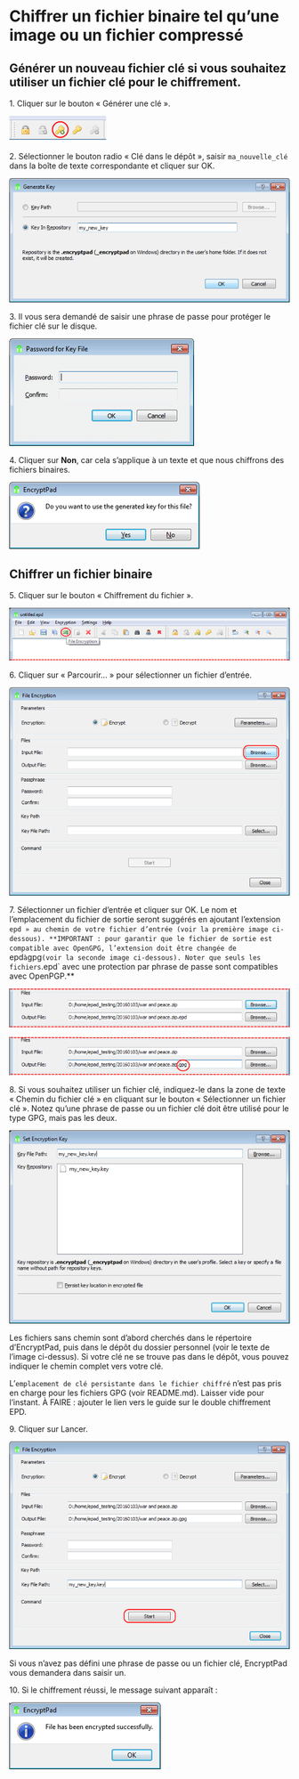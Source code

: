 # Chiffrer un fichier binaire tel qu’une image ou un fichier compressé

## Générer un nouveau fichier clé si vous souhaitez utiliser un fichier clé pour le chiffrement.

1\. Cliquer sur le bouton «&nbsp;Générer une clé&nbsp;».

![Bouton «&nbsp;Générer une clé&nbsp;»](images/generate_key_tool_button.png)

2\. Sélectionner le bouton radio «&nbsp;Clé dans le dépôt&nbsp;», saisir `ma_nouvelle_clé` dans la boîte de texte correspondante et cliquer sur OK.

![Boîte de dialogue « Générer une clé »](images/generate_key_dialog.png)

3\. Il vous sera demandé de saisir une phrase de passe pour protéger le fichier clé sur le disque.

![Phrase de passe du fichier](images/set_passphrase_for_key.png)

4\. Cliquer sur **Non**, car cela s’applique à un texte et que nous chiffrons des fichiers binaires.

![Boîte de dialogue «&nbsp;Utiliser une nouvelle clé&nbsp;»](images/use_new_key_dialog.png)

## Chiffrer un fichier binaire

5\. Cliquer sur le bouton «&nbsp;Chiffrement du fichier&nbsp;».

![Bouton «&nbsp;Chiffrement du fichier&nbsp;»](images/file_encryption_tool_button.png)

6\. Cliquer sur «&nbsp;Parcourir...&nbsp;» pour sélectionner un fichier d’entrée.

![Sélectionner un fichier d’entrée](images/select_input_file.png) 

7\. Sélectionner un fichier d’entrée et cliquer sur OK. Le nom et l’emplacement du fichier de sortie seront suggérés en ajoutant l’extension `epd » au chemin de votre fichier d’entrée (voir la première image ci-dessous). **IMPORTANT : pour garantir que le fichier de sortie est compatible avec OpenGPG, l’extension doit être changée de `epd` à `gpg` (voir la seconde image ci-dessous). Noter que seuls les fichiers `.epd` avec une protection par phrase de passe sont compatibles avec OpenPGP.**

![Nom de fichier de sortie suggéré](images/input_file_selected.png)

![Renommé en gpg](images/renamed_to_gpg.png)

8\. Si vous souhaitez utiliser un fichier clé, indiquez-le dans la zone de texte «&nbsp;Chemin du fichier clé&nbsp;» en cliquant sur le bouton «&nbsp;Sélectionner un fichier clé&nbsp;». Notez qu’une phrase de passe ou un fichier clé doit être utilisé pour le type GPG, mais pas les deux.

![Boîte de dialogue «&nbsp;Définir une clé&nbsp;»](images/set_key_dialog.png)

Les fichiers sans chemin sont d’abord cherchés dans le répertoire d’EncryptPad, puis dans le dépôt du dossier personnel (voir le texte de l’image ci-dessus). Si votre clé ne se trouve pas dans le dépôt, vous pouvez indiquer le chemin complet vers votre clé. 

L’`emplacement de clé persistante dans le fichier chiffré` n’est pas pris en charge pour les fichiers GPG (voir README.md). Laisser vide pour l’instant. À FAIRE : ajouter le lien vers le guide sur le double chiffrement EPD.

9\. Cliquer sur Lancer.

![Bouton Lancer](images/start_button.png)

Si vous n’avez pas défini une phrase de passe ou un fichier clé, EncryptPad vous demandera dans saisir un.

10\. Si le chiffrement réussi, le message suivant apparaît :

![Chiffrement réussi](images/encryption_success.png)